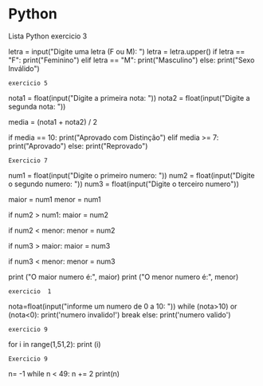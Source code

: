 # Python
Lista Python
exercicio 3

letra = input("Digite uma letra (F ou M): ")
letra = letra.upper()
if letra == "F":
    print("Feminino")
elif letra == "M":
    print("Masculino")
else:
    print("Sexo Inválido")

    exercicio 5
    
nota1 = float(input("Digite a primeira nota: "))
nota2 = float(input("Digite a segunda nota: "))

media = (nota1 + nota2) / 2

if media == 10:
    print("Aprovado com Distinção")
elif media >= 7:
    print("Aprovado")
else:
    print("Reprovado")

    Exercicio 7
num1 = float(input("Digite o primeiro numero: "))
num2 = float(input("Digite o segundo numero: "))
num3 = float(input("Digite o terceiro numero"))

maior = num1
menor = num1

if num2 > num1:
    maior = num2

if num2 < menor:
    menor = num2

if num3 > maior:
    maior = num3

if num3 < menor:
    menor = num3

print ("O maior numero é:", maior)
print ("O menor numero é:", menor)

    exercicio  1
nota=float(input("informe um numero de 0 a 10: "))
while (nota>10) or (nota<0):
    print('numero invalido!')
    break
else:
    print('numero valido')

    exercicio 9
for i in range(1,51,2):
    print (i)

    Exercicio 9
n= -1
while n < 49:
    n += 2
    print(n)


